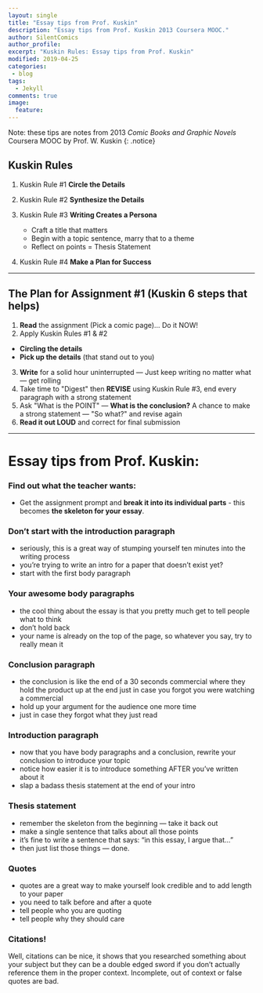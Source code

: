 ```yaml
---
layout: single
title: "Essay tips from Prof. Kuskin"
description: "Essay tips from Prof. Kuskin 2013 Coursera MOOC."
author: SilentComics
author_profile:
excerpt: "Kuskin Rules: Essay tips from Prof. Kuskin"
modified: 2019-04-25
categories:
 - blog
tags:
  - Jekyll
comments: true
image:
  feature:  
---
```

Note: these tips are notes from 2013 *Comic Books and Graphic Novels* Coursera MOOC by Prof. W. Kuskin
{: .notice}

## Kuskin Rules

1. Kuskin Rule #1 **Circle the Details**

2. Kuskin Rule #2 **Synthesize the Details**

3. Kuskin Rule #3   **Writing Creates a Persona**
   - Craft a title that matters
   - Begin with a topic sentence, marry that to a theme
   - Reflect on points = Thesis Statement

4. Kuskin Rule #4   **Make a Plan for Success**

***

## The Plan for Assignment #1 (Kuskin 6 steps that helps)


1. **Read** the assignment (Pick a comic page)… Do it NOW!
2. Apply Kuskin Rules #1 & #2
- **Circling the details**
- **Pick up the details** (that stand out to you)

3. **Write** for a solid hour uninterrupted — Just keep writing no matter what — get rolling
4. Take time to "Digest" then **REVISE** using Kuskin Rule #3, end every paragraph with a strong statement
5. Ask "What is the POINT"  — **What is the conclusion?** A chance to make a strong statement — "So what?" and revise again
6. **Read it out LOUD** and correct for final submission

***

# Essay tips from Prof. Kuskin:

### Find out what the teacher wants:
* Get the assignment prompt and **break it into its individual parts** - this becomes **the skeleton for your essay**.

### Don’t start with the introduction paragraph

- seriously, this is a great way of stumping yourself ten minutes into the writing process
- you’re trying to write an intro for a paper that doesn’t exist yet?
- start with the first body paragraph

### Your awesome body paragraphs

- the cool thing about the essay is that you pretty much get to tell people what to think
- don’t hold back
- your name is already on the top of the page, so whatever you say, try to really mean it

### Conclusion paragraph

- the conclusion is like the end of a 30 seconds commercial where they hold the product up at the end just in case you forgot you were watching a commercial
- hold up your argument for the audience one more time
- just in case they forgot what they just read

### Introduction paragraph

- now that you have body paragraphs and a conclusion, rewrite your conclusion to introduce your topic
- notice how easier it is to introduce something AFTER you’ve written about it
- slap a badass thesis statement at the end of your intro

### Thesis statement

- remember the skeleton from the beginning — take it back out
- make a single sentence that talks about all those points
- it’s fine to write a sentence that says: “in this essay, I argue that…”
- then just list those things — done.

### Quotes

- quotes are a great way to make yourself look credible and to add length to your paper
- you need to talk before and after a quote
- tell people who you are quoting
- tell people why they should care

### Citations!

Well, citations can be nice, it shows that you researched something about your subject but they can be a double edged sword if you don’t actually reference them in the proper context. Incomplete, out of context or false quotes are bad.
